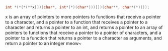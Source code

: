 ```cpp
int *(*(*(**x[])(char*, int*(*)(char*)))[])(char**, char*(*)());
```
x is an array of pointers to more pointers to functions that receive a pointer to a character, and a pointer to a function that receives a pointer to a character and returns a pointer to an int, and returns a pointer to an array of pointers to functions that receive a pointer to a pointer of characters, and a pointer to a function that returns a pointer to a character as arguments, and return a pointer to an integer meow~
